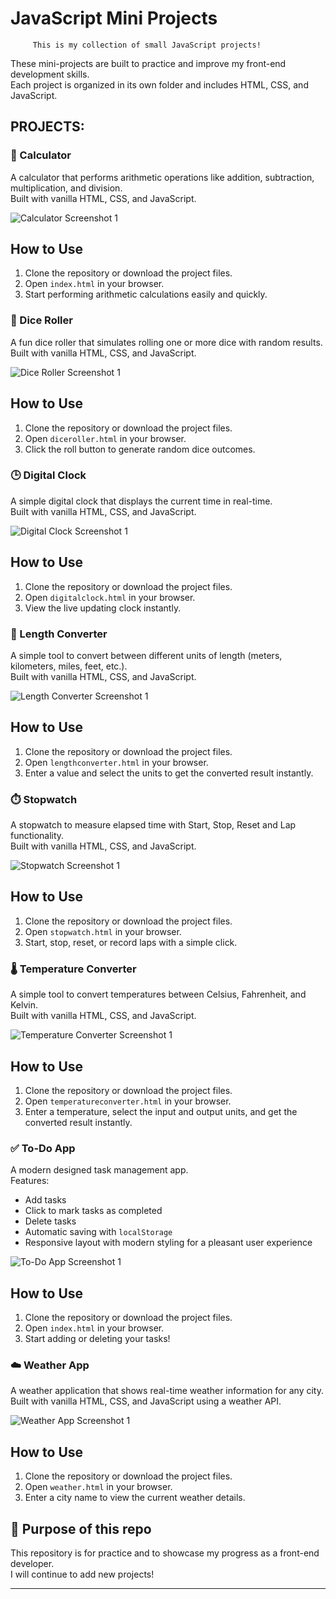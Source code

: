  # JavaScript Mini Projects

         This is my collection of small JavaScript projects!  
These mini-projects are built to practice and improve my front-end development skills.  
  Each project is organized in its own folder and includes HTML, CSS, and JavaScript.

##  PROJECTS:

### 🧮 Calculator
A calculator that performs arithmetic operations like addition, subtraction, multiplication, and division.  
Built with vanilla HTML, CSS, and JavaScript.

![Calculator Screenshot 1](Calculator/calculator-screenshot1.png)
## How to Use

1. Clone the repository or download the project files.
2. Open `index.html` in your browser.
3. Start performing arithmetic calculations easily and quickly.


### 🎲 Dice Roller
A fun dice roller that simulates rolling one or more dice with random results.  
Built with vanilla HTML, CSS, and JavaScript.

![Dice Roller Screenshot 1](Dice%20roller/screenshot1.jpg)

## How to Use

1. Clone the repository or download the project files.
2. Open `diceroller.html` in your browser.
3. Click the roll button to generate random dice outcomes.

### 🕒 Digital Clock
A simple digital clock that displays the current time in real-time.  
Built with vanilla HTML, CSS, and JavaScript.

![Digital Clock Screenshot 1](Digital%20clock/screenshot1.jpg)

## How to Use

1. Clone the repository or download the project files.
2. Open `digitalclock.html` in your browser.
3. View the live updating clock instantly.

### 📏 Length Converter
A simple tool to convert between different units of length (meters, kilometers, miles, feet, etc.).  
Built with vanilla HTML, CSS, and JavaScript.

![Length Converter Screenshot 1](Length%20converter/screenshot1.jpg)

## How to Use

1. Clone the repository or download the project files.
2. Open `lengthconverter.html` in your browser.
3. Enter a value and select the units to get the converted result instantly.


### ⏱️ Stopwatch
A stopwatch to measure elapsed time with Start, Stop, Reset and Lap functionality.  
Built with vanilla HTML, CSS, and JavaScript.

![Stopwatch Screenshot 1](Stopwatch/screenshot1.jpg)

## How to Use

1. Clone the repository or download the project files.
2. Open `stopwatch.html` in your browser.
3. Start, stop, reset, or record laps with a simple click.

### 🌡️ Temperature Converter
A simple tool to convert temperatures between Celsius, Fahrenheit, and Kelvin.  
Built with vanilla HTML, CSS, and JavaScript.

![Temperature Converter Screenshot 1](Temperature%20converter/screenshot1.jpg)

## How to Use

1. Clone the repository or download the project files.
2. Open `temperatureconverter.html` in your browser.
3. Enter a temperature, select the input and output units, and get the converted result instantly.

### ✅ To-Do App
A modern designed task management app.  
Features:
- Add tasks
- Click to mark tasks as completed
- Delete tasks
- Automatic saving with `localStorage`
- Responsive layout with modern styling for a pleasant user experience

![To-Do App Screenshot 1](Todo-App/todo-app-screenshot2.png)

## How to Use
1. Clone the repository or download the project files.
2. Open `index.html` in your browser.
3. Start adding or deleting your tasks!

### ☁️ Weather App
A weather application that shows real-time weather information for any city.  
Built with vanilla HTML, CSS, and JavaScript using a weather API.

![Weather App Screenshot 1](Weather-App/screenshot1.jpg)

## How to Use

1. Clone the repository or download the project files.
2. Open `weather.html` in your browser.
3. Enter a city name to view the current weather details.














## 🔧 Purpose of this repo
This repository is for practice and to showcase my progress as a front-end developer.  
I will continue to add new projects!

---
